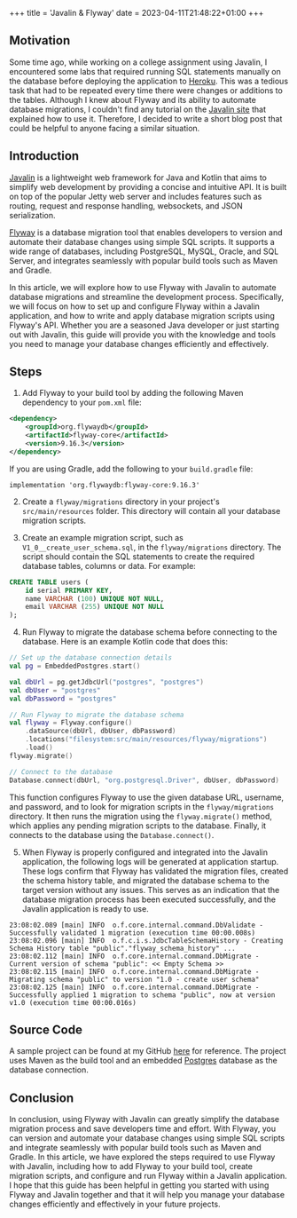 +++
title = 'Javalin & Flyway'
date = 2023-04-11T21:48:22+01:00
+++

## Motivation
Some time ago, while working on a college assignment using Javalin, I encountered some labs that required running SQL statements manually on the database before deploying the application to [Heroku](https://www.heroku.com/). This was a tedious task that had to be repeated every time there were changes or additions to the tables. Although I knew about Flyway and its ability to automate database migrations, I couldn't find any tutorial on the [Javalin site](https://javalin.io/tutorials/) that explained how to use it. Therefore, I decided to write a short blog post that could be helpful to anyone facing a similar situation.

## Introduction
[Javalin](https://javalin.io/) is a lightweight web framework for Java and Kotlin that aims to simplify web development by providing a concise and intuitive API. It is built on top of the popular Jetty web server and includes features such as routing, request and response handling, websockets, and JSON serialization.

[Flyway](https://flywaydb.org/) is a database migration tool that enables developers to version and automate their database changes using simple SQL scripts. It supports a wide range of databases, including PostgreSQL, MySQL, Oracle, and SQL Server, and integrates seamlessly with popular build tools such as Maven and Gradle.

In this article, we will explore how to use Flyway with Javalin to automate database migrations and streamline the development process. Specifically, we will focus on how to set up and configure Flyway within a Javalin application, and how to write and apply database migration scripts using Flyway's API. Whether you are a seasoned Java developer or just starting out with Javalin, this guide will provide you with the knowledge and tools you need to manage your database changes efficiently and effectively.

## Steps
1. Add Flyway to your build tool by adding the following Maven dependency to your `pom.xml` file:
```xml
<dependency>
    <groupId>org.flywaydb</groupId>
    <artifactId>flyway-core</artifactId>
    <version>9.16.3</version>
</dependency>
```
If you are using Gradle, add the following to your `build.gradle` file:
```
implementation 'org.flywaydb:flyway-core:9.16.3'
```

2. Create a `flyway/migrations` directory in your project's `src/main/resources` folder. This directory will contain all your database migration scripts.

3. Create an example migration script, such as `V1_0__create_user_schema.sql`, in the `flyway/migrations` directory. The script should contain the SQL statements to create the required database tables, columns or data. For example:
```sql
CREATE TABLE users (
    id serial PRIMARY KEY,
    name VARCHAR (100) UNIQUE NOT NULL,
    email VARCHAR (255) UNIQUE NOT NULL
);
```

4. Run Flyway to migrate the database schema before connecting to the database. Here is an example Kotlin code that does this:
```kotlin
// Set up the database connection details
val pg = EmbeddedPostgres.start()

val dbUrl = pg.getJdbcUrl("postgres", "postgres")
val dbUser = "postgres"
val dbPassword = "postgres"

// Run Flyway to migrate the database schema
val flyway = Flyway.configure()
    .dataSource(dbUrl, dbUser, dbPassword)
    .locations("filesystem:src/main/resources/flyway/migrations")
    .load()
flyway.migrate()

// Connect to the database
Database.connect(dbUrl, "org.postgresql.Driver", dbUser, dbPassword)
```
This function configures Flyway to use the given database URL, username, and password, and to look for migration scripts in the `flyway/migrations` directory. It then runs the migration using the `flyway.migrate()` method, which applies any pending migration scripts to the database. Finally, it connects to the database using the `Database.connect()`.

5. When Flyway is properly configured and integrated into the Javalin application, the following logs will be generated at application startup. These logs confirm that Flyway has validated the migration files, created the schema history table, and migrated the database schema to the target version without any issues. This serves as an indication that the database migration process has been executed successfully, and the Javalin application is ready to use.
```log
23:08:02.089 [main] INFO  o.f.core.internal.command.DbValidate - Successfully validated 1 migration (execution time 00:00.008s)
23:08:02.096 [main] INFO  o.f.c.i.s.JdbcTableSchemaHistory - Creating Schema History table "public"."flyway_schema_history" ...
23:08:02.112 [main] INFO  o.f.core.internal.command.DbMigrate - Current version of schema "public": << Empty Schema >>
23:08:02.115 [main] INFO  o.f.core.internal.command.DbMigrate - Migrating schema "public" to version "1.0 - create user schema"
23:08:02.125 [main] INFO  o.f.core.internal.command.DbMigrate - Successfully applied 1 migration to schema "public", now at version v1.0 (execution time 00:00.016s)
```

## Source Code
A sample project can be found at my GitHub [here](https://github.com/KevFan/javalin-flyway) for reference. The project uses Maven as the build tool and an embedded [Postgres](https://www.postgresql.org/) database as the database connection.


## Conclusion
In conclusion, using Flyway with Javalin can greatly simplify the database migration process and save developers time and effort. With Flyway, you can version and automate your database changes using simple SQL scripts and integrate seamlessly with popular build tools such as Maven and Gradle. In this article, we have explored the steps required to use Flyway with Javalin, including how to add Flyway to your build tool, create migration scripts, and configure and run Flyway within a Javalin application. I hope that this guide has been helpful in getting you started with using Flyway and Javalin together and that it will help you manage your database changes efficiently and effectively in your future projects.
